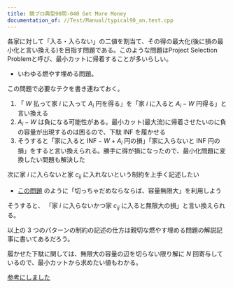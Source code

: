 ```yaml
---
title: 競プロ典型90問-040 Get More Money
documentation_of: //Test/Manual/typical90_an.test.cpp
---
```


各家に対して「入る・入らない」の二値を割当て、その得の最大化(後に損の最小化と言い換える)を目指す問題である。このような問題はProject Selection Problemと呼び、最小カットに帰着することが多いらしい。
- いわゆる燃やす埋める問題。

この問題で必要なテクを書き連ねておく。

1. 「 $W$ 払って家 $i$ に入って $A_{i}$ 円を得る」を「家 $i$ に入ると $A_{i} - W$ 円得る」と言い換える
2. $A_{i} - W$ は負になる可能性がある。最小カット(最大流)に帰着させたいのに負の容量が出現するのは困るので、下駄 $\text{INF}$ を履かせる 
3. そうすると「家に入ると $\text{INF} - W + A_{i}$ 円の損」「家に入らないと $\text{INF}$ 円の損」をすると言い換えられる。勝手に得が損になったので、最小化問題に変換したい問題も解決した

次に家 $i$ に入らないと家 $c_{ij}$ に入れないという制約を上手く記述したい
- [この問題](https://zawa-tin.github.io/cp-documentation/Test/Manual/kupc2016_e.test.cpp) のように「切っちゃだめならならば、容量無限大」を利用しよう

そうすると、 「家 $i$ に入らないかつ家 $c_{ij}$ に入ると無限大の損」と言い換えられる。

以上の $3$ つのパターンの制約の記述の仕方は親切な燃やす埋める問題の解説記事に書いてあるだろう。

履かせた下駄に関しては、無限大の容量の辺を切らない限り解に $N$ 回寄与しているので、最小カットから求めたい値もわかる。

[参考にしました](https://www.slideshare.net/shindannin/project-selection-problem)

